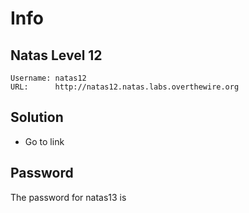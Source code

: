 # Info

## Natas Level 12

```
Username: natas12
URL:      http://natas12.natas.labs.overthewire.org
```

## Solution

- Go to link

## Password

The password for natas13 is 